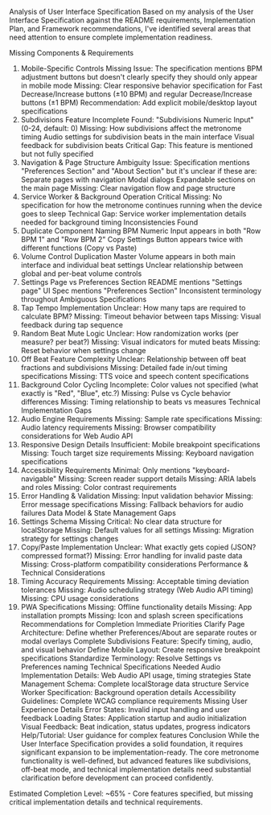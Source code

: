 <!-- copilot:ignore -->
Analysis of User Interface Specification
Based on my analysis of the User Interface Specification against the README requirements, Implementation Plan, and Framework recommendations, I've identified several areas that need attention to ensure complete implementation readiness.

Missing Components & Requirements
1. Mobile-Specific Controls Missing
Issue: The specification mentions BPM adjustment buttons but doesn't clearly specify they should only appear in mobile mode
Missing: Clear responsive behavior specification for Fast Decrease/Increase buttons (±10 BPM) and regular Decrease/Increase buttons (±1 BPM)
Recommendation: Add explicit mobile/desktop layout specifications
2. Subdivisions Feature Incomplete
Found: "Subdivisions Numeric Input" (0-24, default: 0)
Missing:
How subdivisions affect the metronome timing
Audio settings for subdivision beats in the main interface
Visual feedback for subdivision beats
Critical Gap: This feature is mentioned but not fully specified
3. Navigation & Page Structure Ambiguity
Issue: Specification mentions "Preferences Section" and "About Section" but it's unclear if these are:
Separate pages with navigation
Modal dialogs
Expandable sections on the main page
Missing: Clear navigation flow and page structure
4. Service Worker & Background Operation
Critical Missing: No specification for how the metronome continues running when the device goes to sleep
Technical Gap: Service worker implementation details needed for background timing
Inconsistencies Found
1. Duplicate Component Naming
BPM Numeric Input appears in both "Row BPM 1" and "Row BPM 2"
Copy Settings Button appears twice with different functions (Copy vs Paste)
2. Volume Control Duplication
Master Volume appears in both main interface and individual beat settings
Unclear relationship between global and per-beat volume controls
3. Settings Page vs Preferences Section
README mentions "Settings page"
UI Spec mentions "Preferences Section"
Inconsistent terminology throughout
Ambiguous Specifications
1. Tap Tempo Implementation
Unclear: How many taps are required to calculate BPM?
Missing: Timeout behavior between taps
Missing: Visual feedback during tap sequence
2. Random Beat Mute Logic
Unclear: How randomization works (per measure? per beat?)
Missing: Visual indicators for muted beats
Missing: Reset behavior when settings change
3. Off Beat Feature Complexity
Unclear: Relationship between off beat fractions and subdivisions
Missing: Detailed fade in/out timing specifications
Missing: TTS voice and speech content specifications
4. Background Color Cycling
Incomplete: Color values not specified (what exactly is "Red", "Blue", etc.?)
Missing: Pulse vs Cycle behavior differences
Missing: Timing relationship to beats vs measures
Technical Implementation Gaps
1. Audio Engine Requirements
Missing: Sample rate specifications
Missing: Audio latency requirements
Missing: Browser compatibility considerations for Web Audio API
2. Responsive Design Details
Insufficient: Mobile breakpoint specifications
Missing: Touch target size requirements
Missing: Keyboard navigation specifications
3. Accessibility Requirements
Minimal: Only mentions "keyboard-navigable"
Missing: Screen reader support details
Missing: ARIA labels and roles
Missing: Color contrast requirements
4. Error Handling & Validation
Missing: Input validation behavior
Missing: Error message specifications
Missing: Fallback behaviors for audio failures
Data Model & State Management Gaps
1. Settings Schema Missing
Critical: No clear data structure for localStorage
Missing: Default values for all settings
Missing: Migration strategy for settings changes
2. Copy/Paste Implementation
Unclear: What exactly gets copied (JSON? compressed format?)
Missing: Error handling for invalid paste data
Missing: Cross-platform compatibility considerations
Performance & Technical Considerations
1. Timing Accuracy Requirements
Missing: Acceptable timing deviation tolerances
Missing: Audio scheduling strategy (Web Audio API timing)
Missing: CPU usage considerations
2. PWA Specifications
Missing: Offline functionality details
Missing: App installation prompts
Missing: Icon and splash screen specifications
Recommendations for Completion
Immediate Priorities
Clarify Page Architecture: Define whether Preferences/About are separate routes or modal overlays
Complete Subdivisions Feature: Specify timing, audio, and visual behavior
Define Mobile Layout: Create responsive breakpoint specifications
Standardize Terminology: Resolve Settings vs Preferences naming
Technical Specifications Needed
Audio Implementation Details: Web Audio API usage, timing strategies
State Management Schema: Complete localStorage data structure
Service Worker Specification: Background operation details
Accessibility Guidelines: Complete WCAG compliance requirements
Missing User Experience Details
Error States: Invalid input handling and user feedback
Loading States: Application startup and audio initialization
Visual Feedback: Beat indication, status updates, progress indicators
Help/Tutorial: User guidance for complex features
Conclusion
While the User Interface Specification provides a solid foundation, it requires significant expansion to be implementation-ready. The core metronome functionality is well-defined, but advanced features like subdivisions, off-beat mode, and technical implementation details need substantial clarification before development can proceed confidently.

Estimated Completion Level: ~65% - Core features specified, but missing critical implementation details and technical requirements.
